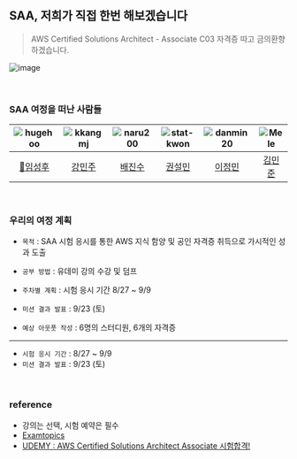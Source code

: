 ## SAA, 저희가 직접 한번 해보겠습니다
> AWS Certified Solutions Architect - Associate C03 자격증 따고 금의환향 하겠습니다.

![image](https://github.com/sipe-team/1-1-saa/assets/92839864/13e56346-b120-412a-ba19-ce64d579b652)

<br/>

### SAA 여정을 떠난 사람들

<div>

| ![hugehoo](https://avatars.githubusercontent.com/u/92839864?v=4) | ![kkangmj](https://avatars.githubusercontent.com/u/52561963?v=4) | ![naru200](https://avatars.githubusercontent.com/u/52230505?v=4) | ![stat-kwon](https://avatars.githubusercontent.com/u/83386688?v=4) | ![danmin20](https://avatars.githubusercontent.com/u/50590192?v=4) | ![Mele](https://avatars.githubusercontent.com/u/76844285?v=4) | 
| :----------------------------------------------------------: | :----------------------------------------------------------: | :----------------------------------------------------------: | :----------------------------------------------------------: | :----------------------------------------------------------: | :----------------------------------------------------------: |
| [👑임성후](https://github.com/hugehoo) | [강민주](https://github.com/kkangmj) | [배진수](https://github.com/naru200) | [권설민](https://github.com/stat-kwon) | [이정민](https://github.com/danmin20) | [김민준](https://github.com/Me1e) |

</div>

<br/>

### 우리의 여정 계획

- `목적` : SAA 시험 응시를 통한 AWS 지식 함양 및 공인 자격증 취득으로 가시적인 성과 도출
- `공부 방법` : 유데미 강의 수강 및 덤프 

- `주차별 계획` : 시험 응시 기간 8/27 ~ 9/9
- `미션 결과 발표` : 9/23 (토)
- `예상 아웃풋 작성` : 6명의 스터디원, 6개의 자격증

<hr/>

- `시험 응시 기간` : 8/27 ~ 9/9
- `미션 결과 발표` : 9/23 (토)

<br/>

### reference
- 강의는 선택, 시험 예약은 필수
- [Examtopics](https://www.examtopics.com/exams/amazon/aws-certified-solutions-architect-associate-saa-c03/view/)
- [UDEMY : AWS Certified Solutions Architect Associate 시험합격!](https://www.udemy.com/course/best-aws-certified-solutions-architect-associate/)
